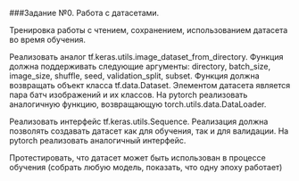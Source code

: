 ###Задание №0. Работа с датасетами. 

Тренировка работы с чтением, сохранением, использованием датасета во время обучения.

Реализовать аналог tf.keras.utils.image_dataset_from_directory.
Функция должна поддерживать следующие аргументы: directory, batch_size, image_size, shuffle, seed, validation_split,
subset. Функция должна возвращать объект класса tf.data.Dataset. Элементом датасета является пара батч изображений и их
классов.
На pytorch реализовать аналогичную функцию, возвращающую torch.utils.data.DataLoader. 

Реализовать интерфейс tf.keras.utils.Sequence. 
Реализация должна позволять создавать датасет как для обучения, так и для валидации. На pytorch реализовать 
аналогичный интерфейс. 

Протестировать, что датасет может быть использован в процессе обучения (собрать любую модель, показать, что одну эпоху работает)
